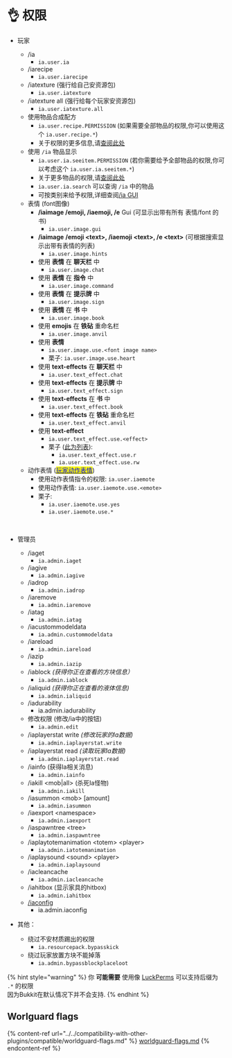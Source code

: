 # 👌 权限

*   玩家

    * /ia
      * `ia.user.ia`
    * /iarecipe
      * `ia.user.iarecipe`
    * /iatexture (强行给自己安资源包)
      * `ia.user.iatexture`
    * /iatexture all (强行给每个玩家安资源包)
      * `ia.user.iatexture.all`
    * 使用物品合成配方
      * `ia.user.recipe.PERMISSION` (如果需要全部物品的权限,你可以使用这个 `ia.user.recipe.*`)
      * 关于权限的更多信息,请[查阅此处](../adding-content/item-properties/basic/item-permission.md)
    * 使用 `/ia` 物品显示
      * `ia.user.ia.seeitem.PERMISSION` (若你需要给予全部物品的权限,你可以考虑这个 `ia.user.ia.seeitem.*`)
      * 关于更多物品的权限,请[查阅此处](../adding-content/item-properties/basic/item-permission.md)
      * `ia.user.ia.search` 可以查询 `/ia` 中的物品
      * 可按类别来给予权限,详细查阅[/ia GUI ](../ia.md)
    * 表情 (font图像)
      * **/iaimage /emoji, /iaemoji, /e** Gui (可显示出带有所有  表情/font 的书)
        * `ia.user.image.gui`
      * **/iaimage** **/emoji \<text>, /iaemoji \<text>, /e \<text>** (可根据搜索显示出带有表情的列表)
        * `ia.user.image.hints`
      * 使用 **表情** 在 **聊天栏** 中
        * `ia.user.image.chat`
      * 使用 **表情** 在 **指令** 中
        * `ia.user.image.command`
      * 使用 **表情** 在 **提示牌** 中
        * `ia.user.image.sign`
      * 使用 **表情** 在 **书** 中
        * `ia.user.image.book`
      * 使用 **emojis** 在 **铁砧** 重命名栏
        * `ia.user.image.anvil`
      * 使用 **表情**
        * `ia.user.image.use.<font image name>`
        * 栗子: `ia.user.image.use.heart`
      * 使用 **text-effects** 在 **聊天栏** 中
        * `ia.user.text_effect.chat`
      * 使用 **text-effects** 在 **提示牌** 中
        * `ia.user.text_effect.sign`
      * 使用 **text-effects** 在 **书** 中
        * `ia.user.text_effect.book`
      * 使用 **text-effects** 在 **铁砧** 重命名栏
        * `ia.user.text_effect.anvil`
      * 使用 **text-effect**
        * `ia.user.text_effect.use.<effect>`
        * 栗子 ([此为列表](../text-effects-1.17+.md)):
          * `ia.user.text_effect.use.r`
          * `ia.user.text_effect.use.rw`
    * 动作表情 ([<mark style="color:blue;">玩家动作表情</mark>](../adding-content/player-emotes/))
      * 使用动作表情指令的权限: `ia.user.iaemote`
      * 使用动作表情: `ia.user.iaemote.use.<emote>`
      * 栗子:
        * `ia.user.iaemote.use.yes`
        * `ia.user.iaemote.use.*`

    ​
* 管理员
  * /iaget
    * `ia.admin.iaget`
  * /iagive
    * `ia.admin.iagive`
  * /iadrop
    * `ia.admin.iadrop`
  * /iaremove
    * `ia.admin.iaremove`
  * /iatag
    * `ia.admin.iatag`
  * /iacustommodeldata
    * `ia.admin.custommodeldata`
  * /iareload
    * `ia.admin.iareload`
  * /iazip
    * `ia.admin.iazip`
  * /iablock _(获得你正在查看的方块信息）_
    * `ia.admin.iablock`
  * /ialiquid _(获得你正在查看的液体信息)_
    * `ia.admin.ialiquid`
  * /iadurability
    * ia.admin.iadurability
  * 修改权限 (修改/ia中的按钮)
    * `ia.admin.edit`
  * /iaplayerstat write _(修改玩家的Ia数据)_
    * `ia.admin.iaplayerstat.write`
  * /iaplayerstat read _(读取玩家Ia数据)_
    * `ia.admin.iaplayerstat.read`
  * /iainfo (获得Ia相关消息)
    * `ia.admin.iainfo`
  * /iakill \<mob|all> (杀死Ia怪物)
    * `ia.admin.iakill`
  * /iasummon \<mob> \[amount]
    * `ia.admin.iasummon`
  * /iaexport \<namespace>
    * `ia.admin.iaexport`
  * /iaspawntree \<tree>
    * `ia.admin.iaspawntree`
  * /iaplaytotemanimation \<totem> \<player>
    * `ia.admin.iatotemanimation`
  * /iaplaysound \<sound> \<player>
    * `ia.admin.iaplaysound`
  * /iacleancache
    * `ia.admin.iacleancache`
  * /iahitbox (显示家具的hitbox)
    * `ia.admin.iahitbox`
  * [/iaconfig](../commands/iaconfig.md)
    * ia.admin.iaconfig
* 其他：
  * 绕过不安材质踢出的权限
    * `ia.resourcepack.bypasskick`
  * 绕过玩家放置方块不能掉落
    * `ia.admin.bypassblockplaceloot`

{% hint style="warning" %}
你 **可能需要** 使用像 [LuckPerms](https://luckperms.net/download) 可以支持后缀为 `.*` 的权限\
因为Bukkit在默认情况下并不会支持.
{% endhint %}

## Worlguard flags

{% content-ref url="../../compatibility-with-other-plugins/compatible/worldguard-flags.md" %}
[worldguard-flags.md](../../compatibility-with-other-plugins/compatible/worldguard-flags.md)
{% endcontent-ref %}
